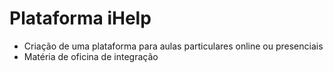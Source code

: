 # Plataforma iHelp

* Criação de uma plataforma para aulas particulares online ou presenciais
* Matéria de oficina de integração